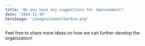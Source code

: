 ```yaml
---
title: 'Do you have any suggestions for improvement?'
date: '2024-11-19'
heroImage: '/images/event/barbie.png'
---
```


Feel free to share more ideas on how we can further develop the organization!